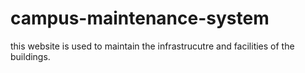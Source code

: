 # campus-maintenance-system
this website is used to maintain the infrastrucutre and facilities of the buildings.
